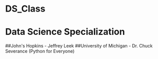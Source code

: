 # DS_Class 
# Data Science Specialization
##John's Hopkins - Jeffrey Leek
##University of Michigan - Dr. Chuck Severance (Python for Everyone)

